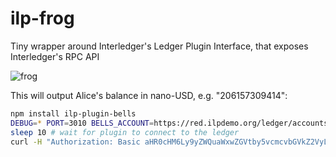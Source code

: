 # ilp-frog
Tiny wrapper around Interledger's Ledger Plugin Interface, that exposes Interledger's RPC API

![frog](https://www.globeimports.com/wp-content/uploads/2016/08/26781F.jpg "Five Bells Frog")

This will output Alice's balance in nano-USD, e.g. "206157309414":
```sh
npm install ilp-plugin-bells
DEBUG=* PORT=3010 BELLS_ACCOUNT=https://red.ilpdemo.org/ledger/accounts/alice BELLS_PASSWORD=alice PORT=3010 node fiveBellsFrog.js
sleep 10 # wait for plugin to connect to the ledger
curl -H "Authorization: Basic aHR0cHM6Ly9yZWQuaWxwZGVtby5vcmcvbGVkZ2VyL2FjY291bnRzL2FsaWNlOmFsaWNl" http://localhost:3010/rpc?method=get_balance
```
